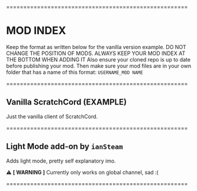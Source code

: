 =====================================================
# MOD INDEX
Keep the format as written below for the vanilla version example. DO NOT CHANGE THE POSITION OF MODS. ALWAYS KEEP YOUR MOD INDEX AT THE BOTTOM WHEN ADDING IT
Also ensure your cloned repo is up to date before publishing your mod. Then make sure your mod files are in your own folder that has a name of this format: `USERNAME_MOD NAME`


=====================================================
## Vanilla ScratchCord (EXAMPLE)
Just the vanilla client of ScratchCord.

=====================================================
## Light Mode add-on by `ianSteam`
Adds light mode, pretty self explanatory imo. 

⚠️ **[ WARNING ]** Currently only works on global channel, sad :(

=====================================================
